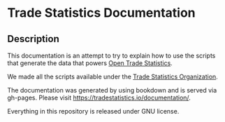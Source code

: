 # Trade Statistics Documentation

## Description


This documentation is an attempt to try to explain how to use the scripts that generate the data that powers [Open Trade Statistics](https://aaa/). 

We made all the scripts available under the [Trade Statistics Organization](https://github.com/tradestatistics).

The documentation was generated by using bookdown and is served via gh-pages. Please visit https://tradestatistics.io/documentation/.

Everything in this repository is released under GNU license.
